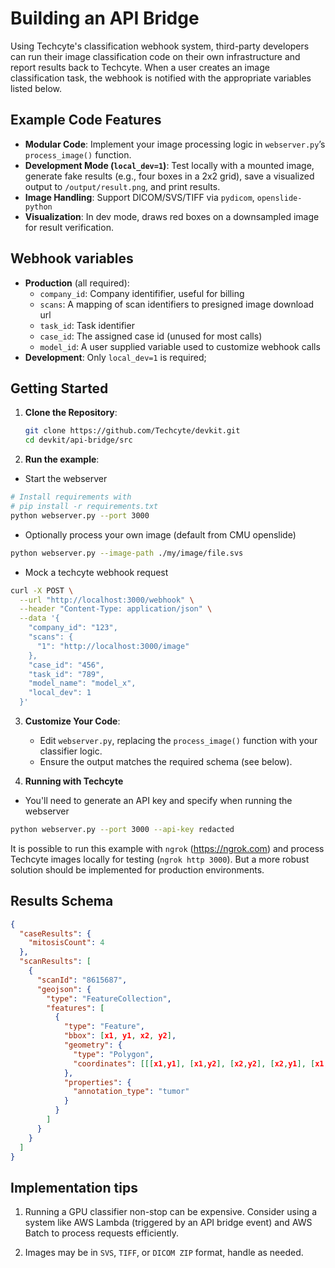 # Building an API Bridge

Using Techcyte's classification webhook system, third-party developers can run their image classification code on their own infrastructure and report results back to Techcyte. When a user creates an image classification task, the webhook is notified with the appropriate variables listed below.

## Example Code Features
- **Modular Code**: Implement your image processing logic in `webserver.py`’s `process_image()` function.
- **Development Mode (`local_dev=1`)**: Test locally with a mounted image, generate fake results (e.g., four boxes in a 2x2 grid), save a visualized output to `/output/result.png`, and print results.
- **Image Handling**: Support DICOM/SVS/TIFF via `pydicom`, `openslide-python`
- **Visualization**: In dev mode, draws red boxes on a downsampled image for result verification.

## Webhook variables

- **Production** (all required):
  - `company_id`: Company identififier, useful for billing
  - `scans`: A mapping of scan identifiers to presigned image download url
  - `task_id`: Task identifier
  - `case_id`: The assigned case id (unused for most calls)
  - `model_id`: A user supplied variable used to customize webhook calls
- **Development**: Only `local_dev=1` is required;


## Getting Started

1. **Clone the Repository**:
   ```bash
   git clone https://github.com/Techcyte/devkit.git
   cd devkit/api-bridge/src
   ```

2. **Run the example**:

- Start the webserver
```bash
# Install requirements with
# pip install -r requirements.txt
python webserver.py --port 3000
```
- Optionally process your own image (default from CMU openslide)
```bash
python webserver.py --image-path ./my/image/file.svs
```
   
- Mock a techcyte webhook request
```bash
curl -X POST \
  --url "http://localhost:3000/webhook" \
  --header "Content-Type: application/json" \
  --data '{
    "company_id": "123",
    "scans": {
      "1": "http://localhost:3000/image"
    },
    "case_id": "456",
    "task_id": "789",
    "model_name": "model_x",
    "local_dev": 1
  }'
```

3. **Customize Your Code**:
   - Edit `webserver.py`, replacing the `process_image()` function with your classifier logic.
   - Ensure the output matches the required schema (see below).

4. **Running with Techcyte**

- You'll need to generate an API key and specify when running the webserver

```bash
python webserver.py --port 3000 --api-key redacted
```

It is possible to run this example with `ngrok` (https://ngrok.com) and process Techcyte images locally for testing (`ngrok http 3000`). But a more robust solution should be implemented for production environments. 

## Results Schema
```json
{
  "caseResults": {
    "mitosisCount": 4
  },
  "scanResults": [
    {
      "scanId": "8615687",
      "geojson": {
        "type": "FeatureCollection",
        "features": [
          {
            "type": "Feature",
            "bbox": [x1, y1, x2, y2],
            "geometry": {
              "type": "Polygon",
              "coordinates": [[[x1,y1], [x1,y2], [x2,y2], [x2,y1], [x1,y1]]]
            },
            "properties": {
              "annotation_type": "tumor"
            }
          }
        ]
      }
    }
  ]
}
```


## Implementation tips

1. Running a GPU classifier non-stop can be expensive. Consider using a system like AWS Lambda (triggered by an API bridge event) and AWS Batch to process requests efficiently.

2. Images may be in `SVS`, `TIFF`, or `DICOM ZIP` format, handle as needed.

